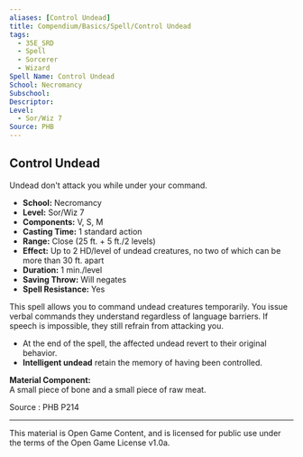 ```yaml
---
aliases: [Control Undead]
title: Compendium/Basics/Spell/Control Undead
tags:
  - 35E_SRD
  - Spell
  - Sorcerer
  - Wizard
Spell Name: Control Undead
School: Necromancy
Subschool: 
Descriptor: 
Level:
  - Sor/Wiz 7
Source: PHB
---
```


## Control Undead

Undead don't attack you while under your command.

* **School:** Necromancy  
* **Level:** Sor/Wiz 7  
* **Components:** V, S, M  
* **Casting Time:** 1 standard action  
* **Range:** Close (25 ft. + 5 ft./2 levels)  
* **Effect:** Up to 2 HD/level of undead creatures, no two of which can be more than 30 ft. apart  
* **Duration:** 1 min./level  
* **Saving Throw:** Will negates  
* **Spell Resistance:** Yes

This spell allows you to command undead creatures temporarily. You issue verbal commands they understand regardless of language barriers. If speech is impossible, they still refrain from attacking you.

- At the end of the spell, the affected undead revert to their original behavior.
- **Intelligent undead** retain the memory of having been controlled.

**Material Component:**  
A small piece of bone and a small piece of raw meat.

Source : PHB P214

---

This material is Open Game Content, and is licensed for public use under  
the terms of the Open Game License v1.0a.
